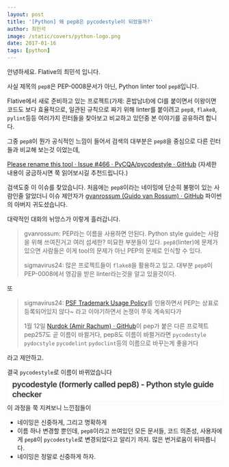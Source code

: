 ```yaml
---
layout: post
title: '[Python] 왜 pep8은 pycodestyle이 되었을까?'
author: 최민석
image: /static/covers/python-logo.png
date: 2017-01-16
tags: [python]
---
```

안녕하세요. Flative의 최민석 입니다.

사실 제목의 `pep8`은 PEP-0008문서가 아닌, Python linter tool `pep8`입니다.

Flative에서 새로 준비하고 있는 프로젝트(가제: 혼밥남녀)에 CI를 붙이면서 이왕이면 코드도 보다 효율적으로, 일관된 규칙으로 짜기 위해 linter를 붙이려고 `pep8`, `flake8`, `pylint`등등 여러가지 린터들을 찾아보고 비교하고 있던중 본 이야기를 공유하려 합니다.

그중 `pep8`이 뭔가 공식적인 느낌이 들어서 검색의 대부분은 `pep8`을 중심으로 다른 린터들과 비교해 보는것 이었는데,

[Please rename this tool · Issue #466 · PyCQA/pycodestyle · GitHub](https://github.com/PyCQA/pycodestyle/issues/466)
(자세한 내용이 궁금하시면 쭉 읽어보시길 추천드립니다.)

검색도중 이 이슈를 찾았습니다. 처음에는 `pep8`이라는 네이밍에 단순히 불평이 있는 사람인줄 알았더니 이슈 제안자가 [gvanrossum (Guido van Rossum) · GitHub](https://github.com/gvanrossum) 파이썬의 아버지 귀도셨습니다.

대략적인 대화의 뉘앙스가 이렇게 흘러갑니다.

> gvanrossum: PEP라는 이름을 사용하면 안된다. Python style guide는 사람을 위해 쓰여진거고 여러 섬세한? 미묘한 부분들이 있다.  `pep8`(linter)에 문제가 있으면 사람들은 이게 tool의 문제가 아닌 PEP의 문제로 인식할 수 있다.  
>
> sigmavirus24: 많은 프로젝트들이 `flake8`을 활용하고 있고. 대부분 `pep8`이 PEP-0008에서 영감을 받은 linter라는것을 알고 있을것이다.   

또

> sigmavirus24: [PSF Trademark Usage Policy](https://www.python.org/psf/trademarks/)를 인용하면서 PEP는 상표로 등록되어있지 않다~ 라고 이야기하면서 논쟁이 쭈욱 계속되다가  
>
> 1월 12일  [Nurdok (Amir Rachum) · GitHub](https://github.com/Nurdok)이 pep가 붙은 다른 프로젝트 pep257도 곧 이름이 바뀔거다, pep8도 이름이 바뀔거라면 `pycodestyle` `pydocstyle` `pycodelint` `pydoclint`등의 이름으로 바꾸는게 좋을거다  

라고 제안하고.

결국 `pycodestyle`로 이름이 바뀌었습니다
![Finally renamed](/static/images/2017-01-16-python-linter-tool-pep8-renamed-to-pycodestyle/finally.png)
이 과정을 쭉 지켜보니 느낀점들이

* 네이밍은 신중하게, 그리고 명확하게
* 이름 하나 변경할 뿐인데, `pep8`이라고 쓰여있던 모든 문서들, 코드 의존성, 사용자에게 `pep8`이 `pycodestyle`로 변경되었다고 알리기 까지. 많은 번거로움이 뒤따릅니다.
* 네이밍은 정말로 신중하게 하자.
